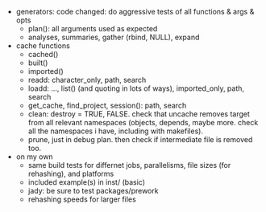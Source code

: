 - generators: code changed: do aggressive tests of all functions & args & opts
  - plan(): all arguments used as expected
  - analyses, summaries, gather (rbind, NULL), expand
- cache functions
  - cached()
  - built()
  - imported()
  - readd: character_only, path, search
  - loadd: ..., list() (and quoting in lots of ways), imported_only, path, search
  - get_cache, find_project, session(): path, search
  - clean: destroy = TRUE, FALSE. check that uncache removes target from all relevant namespaces (objects, depends, maybe more. check all the namespaces i have, including with makefiles).
  - prune, just in debug plan. then check if intermediate file is removed too.
- on my own
  - same build tests for differnet jobs, parallelisms, file sizes (for rehashing), and platforms
  - included example(s) in inst/ (basic)
  - jady: be sure to test packages/prework
  - rehashing speeds for larger files
